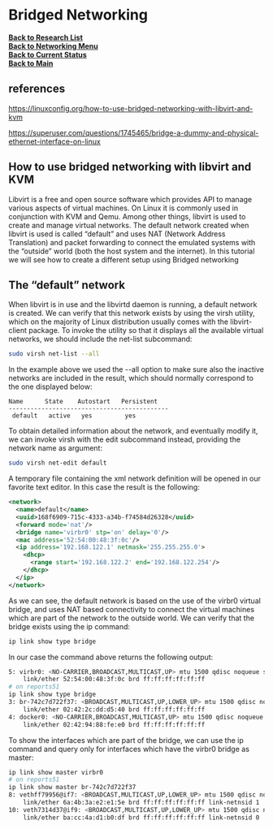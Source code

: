 # Bridged Networking

**[Back to Research List](../../research_list.md)**\
**[Back to Networking Menu](./networking_menu.md)**\
**[Back to Current Status](../../../development/status/weekly/current_status.md)**\
**[Back to Main](../../../README.md)**

## references

<https://linuxconfig.org/how-to-use-bridged-networking-with-libvirt-and-kvm>

<https://superuser.com/questions/1745465/bridge-a-dummy-and-physical-ethernet-interface-on-linux>

## How to use bridged networking with libvirt and KVM

Libvirt is a free and open source software which provides API to manage various aspects of virtual machines. On Linux it is commonly used in conjunction with KVM and Qemu. Among other things, libvirt is used to create and manage virtual networks. The default network created when libvirt is used is called “default” and uses NAT (Network Address Translation) and packet forwarding to connect the emulated systems with the “outside” world (both the host system and the internet). In this tutorial we will see how to create a different setup using Bridged networking

## The “default” network

When libvirt is in use and the libvirtd daemon is running, a default network is created. We can verify that this network exists by using the virsh utility, which on the majority of Linux distribution usually comes with the libvirt-client package. To invoke the utility so that it displays all the available virtual networks, we should include the net-list subcommand:

```bash
sudo virsh net-list --all
```

In the example above we used the --all option to make sure also the inactive networks are included in the result, which should normally correspond to the one displayed below:

```table
Name      State    Autostart   Persistent
--------------------------------------------
 default   active   yes         yes

```

To obtain detailed information about the network, and eventually modify it, we can invoke virsh with the edit subcommand instead, providing the network name as argument:

```bash
sudo virsh net-edit default
```

A temporary file containing the xml network definition will be opened in our favorite text editor. In this case the result is the following:

```xml
<network>
  <name>default</name>
  <uuid>168f6909-715c-4333-a34b-f74584d26328</uuid>
  <forward mode='nat'/>
  <bridge name='virbr0' stp='on' delay='0'/>
  <mac address='52:54:00:48:3f:0c'/>
  <ip address='192.168.122.1' netmask='255.255.255.0'>
    <dhcp>
      <range start='192.168.122.2' end='192.168.122.254'/>
    </dhcp>
  </ip>
</network>
```

As we can see, the default network is based on the use of the virbr0 virtual bridge, and uses NAT based connectivity to connect the virtual machines which are part of the network to the outside world. We can verify that the bridge exists using the ip command:

```bash
ip link show type bridge

```

In our case the command above returns the following output:

```bash
5: virbr0: <NO-CARRIER,BROADCAST,MULTICAST,UP> mtu 1500 qdisc noqueue state DOWN mode DEFAULT group default qlen 1000
    link/ether 52:54:00:48:3f:0c brd ff:ff:ff:ff:ff:ff
# on reports51
ip link show type bridge
3: br-742c7d722f37: <BROADCAST,MULTICAST,UP,LOWER_UP> mtu 1500 qdisc noqueue state UP mode DEFAULT group default 
    link/ether 02:42:2c:dd:d5:40 brd ff:ff:ff:ff:ff:ff
4: docker0: <NO-CARRIER,BROADCAST,MULTICAST,UP> mtu 1500 qdisc noqueue state DOWN mode DEFAULT group default 
    link/ether 02:42:94:88:fe:e0 brd ff:ff:ff:ff:ff:ff

```

To show the interfaces which are part of the bridge, we can use the ip command and query only for interfaces which have the virbr0 bridge as master:

```bash
ip link show master virbr0
# on reports51
ip link show master br-742c7d722f37
8: vethff79956@if7: <BROADCAST,MULTICAST,UP,LOWER_UP> mtu 1500 qdisc noqueue master br-742c7d722f37 state UP mode DEFAULT group default 
    link/ether 6a:4b:3a:e2:e1:5e brd ff:ff:ff:ff:ff:ff link-netnsid 1
10: veth7314d37@if9: <BROADCAST,MULTICAST,UP,LOWER_UP> mtu 1500 qdisc noqueue master br-742c7d722f37 state UP mode DEFAULT group default 
    link/ether ba:cc:4a:d1:b0:df brd ff:ff:ff:ff:ff:ff link-netnsid 0

```
